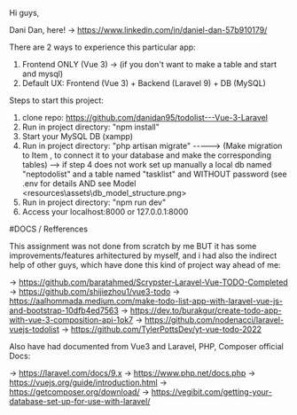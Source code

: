 Hi guys, 

Dani Dan, here! ->  https://www.linkedin.com/in/daniel-dan-57b910179/

There are 2 ways to experience this particular app: 
1. Frontend ONLY (Vue 3) -> (if you don't want to make a table and start and mysql)
2. Default UX: Frontend (Vue 3) + Backend (Laravel 9) + DB (MySQL)

Steps to start this project:

1. clone repo: https://github.com/danidan95/todolist---Vue-3-Laravel
2. Run in project directory: "npm install"
3. Start your MySQL DB (xampp)
4. Run in project directory: "php artisan migrate"  -----> (Make migration to Item , to connect it to your database and make the corresponding tables)
       -->  if step 4 does not work set up manually a local db named "neptodolist" and a table named "tasklist" and WITHOUT password (see .env for details AND see Model <resources\assets\db_model_structure.png>
5. Run in project directory: "npm run dev"
6. Access your localhost:8000 or 127.0.0.1:8000

#DOCS / Refferences

This assignment was not done from scratch by me BUT it has some improvements/features arhitectured by myself, and i had also the indirect help of other guys, which have done this kind of project way ahead of me:

-> https://github.com/baratahmed/Scrypster-Laravel-Vue-TODO-Completed
-> https://github.com/shijiezhou1/vue3-todo
-> https://aalhommada.medium.com/make-todo-list-app-with-laravel-vue-js-and-bootstrap-10dfb4ed7563
-> https://dev.to/burakgur/create-todo-app-with-vue-3-composition-api-1ok7
-> https://github.com/nodenacci/laravel-vuejs-todolist
-> https://github.com/TylerPottsDev/yt-vue-todo-2022

Also have had documented from Vue3 and Laravel, PHP, Composer official Docs:

-> https://laravel.com/docs/9.x
-> https://www.php.net/docs.php
-> https://vuejs.org/guide/introduction.html
-> https://getcomposer.org/download/
-> https://vegibit.com/getting-your-database-set-up-for-use-with-laravel/